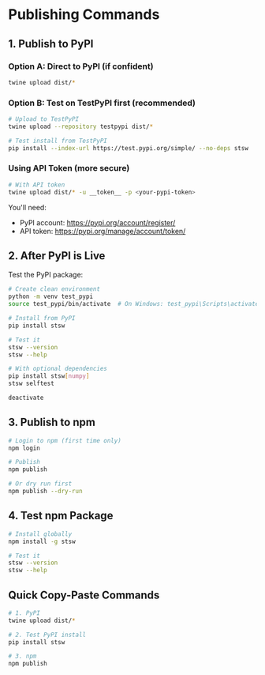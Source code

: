 # Publishing Commands

## 1. Publish to PyPI

### Option A: Direct to PyPI (if confident)
```bash
twine upload dist/*
```

### Option B: Test on TestPyPI first (recommended)
```bash
# Upload to TestPyPI
twine upload --repository testpypi dist/*

# Test install from TestPyPI
pip install --index-url https://test.pypi.org/simple/ --no-deps stsw
```

### Using API Token (more secure)
```bash
# With API token
twine upload dist/* -u __token__ -p <your-pypi-token>
```

You'll need:
- PyPI account: https://pypi.org/account/register/
- API token: https://pypi.org/manage/account/token/

## 2. After PyPI is Live

Test the PyPI package:
```bash
# Create clean environment
python -m venv test_pypi
source test_pypi/bin/activate  # On Windows: test_pypi\Scripts\activate

# Install from PyPI
pip install stsw

# Test it
stsw --version
stsw --help

# With optional dependencies
pip install stsw[numpy]
stsw selftest

deactivate
```

## 3. Publish to npm

```bash
# Login to npm (first time only)
npm login

# Publish
npm publish

# Or dry run first
npm publish --dry-run
```

## 4. Test npm Package

```bash
# Install globally
npm install -g stsw

# Test it
stsw --version
stsw --help
```

## Quick Copy-Paste Commands

```bash
# 1. PyPI
twine upload dist/*

# 2. Test PyPI install
pip install stsw

# 3. npm  
npm publish
```